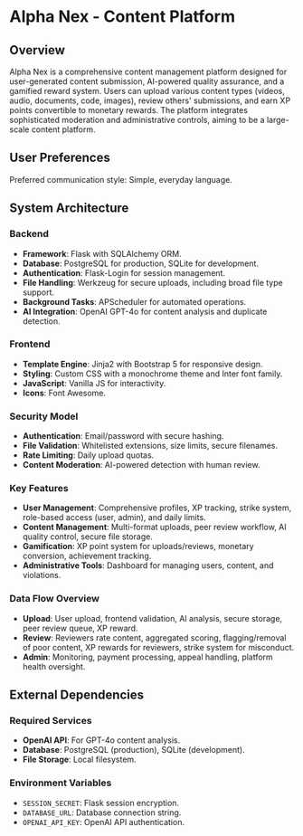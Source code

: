 # Alpha Nex - Content Platform

## Overview

Alpha Nex is a comprehensive content management platform designed for user-generated content submission, AI-powered quality assurance, and a gamified reward system. Users can upload various content types (videos, audio, documents, code, images), review others' submissions, and earn XP points convertible to monetary rewards. The platform integrates sophisticated moderation and administrative controls, aiming to be a large-scale content platform.

## User Preferences

Preferred communication style: Simple, everyday language.

## System Architecture

### Backend
- **Framework**: Flask with SQLAlchemy ORM.
- **Database**: PostgreSQL for production, SQLite for development.
- **Authentication**: Flask-Login for session management.
- **File Handling**: Werkzeug for secure uploads, including broad file type support.
- **Background Tasks**: APScheduler for automated operations.
- **AI Integration**: OpenAI GPT-4o for content analysis and duplicate detection.

### Frontend
- **Template Engine**: Jinja2 with Bootstrap 5 for responsive design.
- **Styling**: Custom CSS with a monochrome theme and Inter font family.
- **JavaScript**: Vanilla JS for interactivity.
- **Icons**: Font Awesome.

### Security Model
- **Authentication**: Email/password with secure hashing.
- **File Validation**: Whitelisted extensions, size limits, secure filenames.
- **Rate Limiting**: Daily upload quotas.
- **Content Moderation**: AI-powered detection with human review.

### Key Features
- **User Management**: Comprehensive profiles, XP tracking, strike system, role-based access (user, admin), and daily limits.
- **Content Management**: Multi-format uploads, peer review workflow, AI quality control, secure file storage.
- **Gamification**: XP point system for uploads/reviews, monetary conversion, achievement tracking.
- **Administrative Tools**: Dashboard for managing users, content, and violations.

### Data Flow Overview
- **Upload**: User upload, frontend validation, AI analysis, secure storage, peer review queue, XP reward.
- **Review**: Reviewers rate content, aggregated scoring, flagging/removal of poor content, XP rewards for reviewers, strike system for misconduct.
- **Admin**: Monitoring, payment processing, appeal handling, platform health oversight.

## External Dependencies

### Required Services
- **OpenAI API**: For GPT-4o content analysis.
- **Database**: PostgreSQL (production), SQLite (development).
- **File Storage**: Local filesystem.

### Environment Variables
- `SESSION_SECRET`: Flask session encryption.
- `DATABASE_URL`: Database connection string.
- `OPENAI_API_KEY`: OpenAI API authentication.